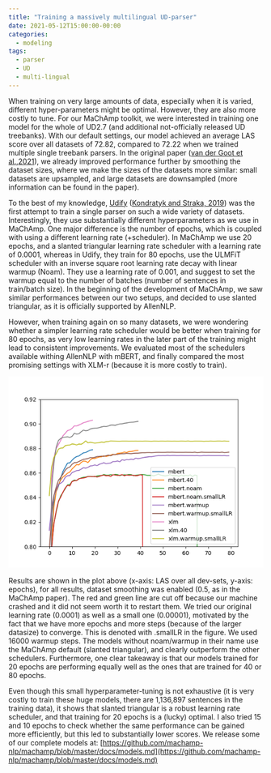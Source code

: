 ```yaml
---
title: "Training a massively multilingual UD-parser"
date: 2021-05-12T15:00:00-00:00
categories:
  - modeling
tags:
  - parser
  - UD
  - multi-lingual
---
```


When training on very large amounts of data, especially when it is varied, different hyper-parameters might be optimal. However, they are also more costly to tune. For our MaChAmp toolkit, we were interested in training one model for the whole of UD2.7 (and additional not-officially released UD treebanks). With our default settings, our model achieved an average LAS score over all datasets of 72.82, compared to 72.22 when we trained multiple single treebank parsers. In the original paper ([van der Goot et al.,2021](https://www.aclweb.org/anthology/2021.eacl-demos.22.pdf)), we already improved performance further by smoothing the dataset sizes, where we make the sizes of the datasets more similar: small datasets are upsampled, and large datasets are downsampled (more information can be found in the paper).

To the best of my knowledge, [Udify](https://github.com/Hyperparticle/udify) ([Kondratyk and Straka, 2019](https://www.aclweb.org/anthology/D19-1279.pdf)) was the first attempt to train a single parser on such a wide variety of datasets. Interestingly, they use substantially different hyperparameters as we use in MaChAmp. One major difference is the number of epochs, which is coupled with using a different learning rate (+scheduler). In MaChAmp we use 20 epochs, and a slanted triangular learning rate scheduler with a learning rate of 0.0001, whereas in Udify, they train for 80 epochs, use the ULMFiT scheduler with an inverse square root learning rate decay with linear warmup (Noam). They use a learning rate of 0.001, and suggest to set the warmup equal to the number of batches (number of sentences in train/batch size). In the beginning of the development of MaChAmp, we saw similar performances between our two setups, and decided to use slanted triangular, as it is officially supported by AllenNLP.

However, when training again on so many datasets, we were wondering whether a simpler learning rate scheduler would be better when training for 80 epochs, as very low learning rates in the later part of the training might lead to consistent improvements. We evaluated most of the schedulers available withing AllenNLP with mBERT, and finally compared the most promising settings with XLM-r (because it is more costly to train).

![](../assets/images/gigantamax.png)

Results are shown in the plot above (x-axis: LAS over all dev-sets, y-axis: epochs), for all results, dataset smoothing was enabled (0.5, as in the MaChAmp paper). The red and green line are cut off because our machine crashed and it did not seem worth it to restart them. We tried our original learning rate (0.0001) as well as a small one (0.00001), motivated by the fact that we have more epochs and more steps (because of the larger datasize) to converge. This is denoted with .smallLR in the figure. We used 16000 warmup steps. The models without noam/warmup in their name use the MaChAmp default (slanted triangular), and clearly outperform the other schedulers. Furthermore, one clear takeaway is that our models trained for 20 epochs are performing equally well as the ones that are trained for 40 or 80 epochs.

Even though this small hyperparameter-tuning is not exhaustive (it is very costly to train these huge models, there are 1,136,897 sentences in the training data), it shows that slanted triangular is a robust learning rate scheduler, and that training for 20 epochs is a (lucky) optimal. I also tried 15 and 10 epochs to check whether the same performance can be gained more efficiently, but this led to substantially lower scores. We release some of our complete models at: [https://github.com/machamp-nlp/machamp/blob/master/docs/models.md](https://github.com/machamp-nlp/machamp/blob/master/docs/models.md)

